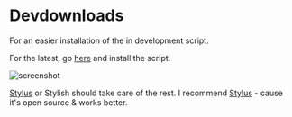 # Devdownloads

For an easier installation of the in development script.

For the latest, go [here](https://github.com/anthony1x6000/ROBLOX2016stylus/raw/main/devDownloads/roblox2016-preLatest.user.css) and install the script. 

![screenshot](https://files.catbox.moe/peyp1u.png)

[Stylus](https://chrome.google.com/webstore/detail/stylus/clngdbkpkpeebahjckkjfobafhncgmne) or Stylish should take care of the rest. I recommend [Stylus](https://chrome.google.com/webstore/detail/stylus/clngdbkpkpeebahjckkjfobafhncgmne) - cause it's open source & works better.

